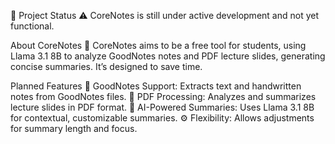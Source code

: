 🚧 Project Status
⚠️ CoreNotes is still under active development and not yet functional. 

About CoreNotes 🧠
CoreNotes aims to be a free tool for students, using Llama 3.1 8B to analyze GoodNotes notes and PDF lecture slides, generating concise summaries. It’s designed to save time.

Planned Features
📝 GoodNotes Support: Extracts text and handwritten notes from GoodNotes files.
📄 PDF Processing: Analyzes and summarizes lecture slides in PDF format.
🧠 AI-Powered Summaries: Uses Llama 3.1 8B for contextual, customizable summaries.
⚙️ Flexibility: Allows adjustments for summary length and focus.
